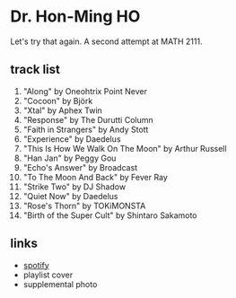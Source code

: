 # Dr. Hon-Ming HO

Let&#x27;s try that again. A second attempt at MATH 2111.

## track list

1. "Along" by Oneohtrix Point Never
2. "Cocoon" by Björk
3. "Xtal" by Aphex Twin
4. "Response" by The Durutti Column
5. "Faith in Strangers" by Andy Stott
6. "Experience" by Daedelus
7. "This Is How We Walk On The Moon" by Arthur Russell
8. "Han Jan" by Peggy Gou
9. "Echo's Answer" by Broadcast
10. "To The Moon And Back" by Fever Ray
11. "Strike Two" by DJ Shadow
12. "Quiet Now" by Daedelus
13. "Rose's Thorn" by TOKiMONSTA
14. "Birth of the Super Cult" by Shintaro Sakamoto

## links

- [spotify](https://open.spotify.com/playlist/05XAs6BnzyRL97oDNcAk3F)
- playlist cover
- supplemental photo
